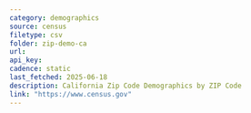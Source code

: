 ```yaml
---
category: demographics
source: census
filetype: csv
folder: zip-demo-ca
url: 
api_key: 
cadence: static
last_fetched: 2025-06-18
description: California Zip Code Demographics by ZIP Code
link: "https://www.census.gov"
---
```

